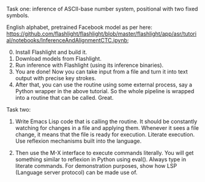 Task one: inference of ASCII-base number system,
positional with two fixed symbols.

English alphabet, pretrained Facebook model as per here: https://github.com/flashlight/flashlight/blob/master/flashlight/app/asr/tutorial/notebooks/InferenceAndAlignmentCTC.ipynb;

0. Install Flashlight and build it.
1. Download models from Flashlight.
2. Run inference with Flashlight (using its inference binaries).
3. You are done! Now you can take input from a file and turn it into text output with precise key strokes.
4. After that, you can use the routine using some external process, say a Python wrapper in the above tutorial.
So the whole pipeline is wrapped into a routine that can be called. Great.

Task two: 
1. Write Emacs Lisp code that is calling the routine.
It should be constantly watching for changes in a file and applying them.
Whenever it sees a file change, it means that the file is ready for execution. Literate execution.
Use reflexion mechanisms built into the language.

2. Then use the M-X interface to execute commands literally. You will get something similar to reflexion in
Python using eval(). Always type in literate commands. For demonstration purposes, show how LSP (Language
server protocol) can be made use of.